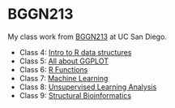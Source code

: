# BGGN213

My class work from [BGGN213](https://bioboot.github.io/) at UC San Diego.

- Class 4: [Intro to R data structures](https://github.com/tiffanywchin/bggn213_github/blob/main/class4/class4.html)
- Class 5: [All about GGPLOT](https://github.com/tiffanywchin/bggn213_github/blob/main/class5/class5_lab.qmd)
- Class 6: [R Functions](https://github.com/tiffanywchin/bggn213_github/blob/main/class6/Class6_HW.qmd)
- Class 7: [Machine Learning](https://github.com/tiffanywchin/bggn213_github/blob/main/class7/class7_lab.qmd)
- Class 8: [Unsupervised Learning Analysis](https://github.com/tiffanywchin/bggn213_github/blob/main/class8/class8.qmd)
- Class 9: [Structural Bioinformatics](https://github.com/tiffanywchin/bggn213_github/blob/main/class9/lab9%20structural.qmd)
